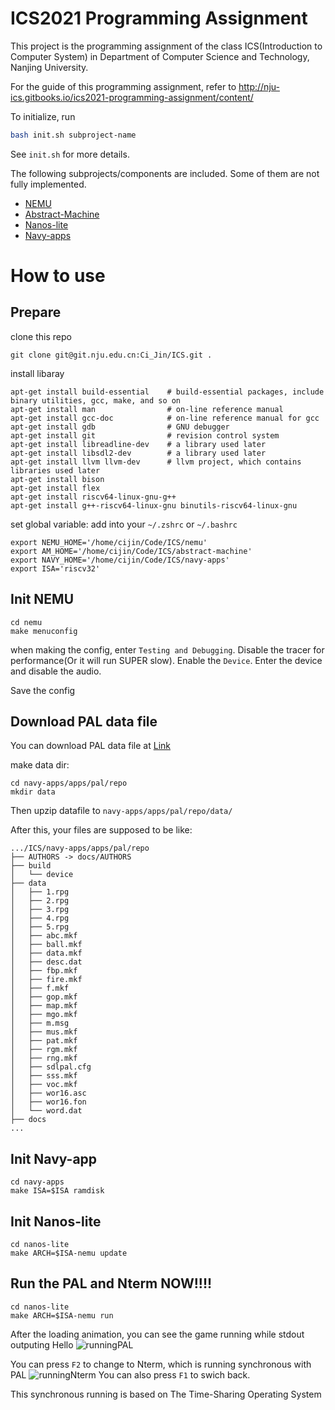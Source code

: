# ICS2021 Programming Assignment

This project is the programming assignment of the class ICS(Introduction to Computer System)
in Department of Computer Science and Technology, Nanjing University.

For the guide of this programming assignment,
refer to http://nju-ics.gitbooks.io/ics2021-programming-assignment/content/

To initialize, run
```bash
bash init.sh subproject-name
```
See `init.sh` for more details.

The following subprojects/components are included. Some of them are not fully implemented.
* [NEMU](https://github.com/NJU-ProjectN/nemu)
* [Abstract-Machine](https://github.com/NJU-ProjectN/abstract-machine)
* [Nanos-lite](https://github.com/NJU-ProjectN/nanos-lite)
* [Navy-apps](https://github.com/NJU-ProjectN/navy-apps)

# How to use

## Prepare
clone this repo
```
git clone git@git.nju.edu.cn:Ci_Jin/ICS.git .
```

install libaray
```
apt-get install build-essential    # build-essential packages, include binary utilities, gcc, make, and so on
apt-get install man                # on-line reference manual
apt-get install gcc-doc            # on-line reference manual for gcc
apt-get install gdb                # GNU debugger
apt-get install git                # revision control system
apt-get install libreadline-dev    # a library used later
apt-get install libsdl2-dev        # a library used later
apt-get install llvm llvm-dev      # llvm project, which contains libraries used later
apt-get install bison
apt-get install flex
apt-get install riscv64-linux-gnu-g++
apt-get install g++-riscv64-linux-gnu binutils-riscv64-linux-gnu
```

set global variable: add into your `~/.zshrc` or `~/.bashrc`
```
export NEMU_HOME='/home/cijin/Code/ICS/nemu'
export AM_HOME='/home/cijin/Code/ICS/abstract-machine'
export NAVY_HOME='/home/cijin/Code/ICS/navy-apps'
export ISA='riscv32'
```



## Init NEMU
```
cd nemu
make menuconfig
```
when making the config, enter `Testing and Debugging`. Disable the tracer for performance(Or it will run SUPER slow). Enable the `Device`. Enter the device and disable the audio.

Save the config

## Download PAL data file
You can download PAL data file at [Link](https://ci-jin.top/Resource/pal-data-new.tar.bz2)

make data dir:
```
cd navy-apps/apps/pal/repo
mkdir data
```
Then upzip datafile to `navy-apps/apps/pal/repo/data/`

After this, your files are supposed to be like:
```
.../ICS/navy-apps/apps/pal/repo
├── AUTHORS -> docs/AUTHORS
├── build
│   └── device
├── data
│   ├── 1.rpg
│   ├── 2.rpg
│   ├── 3.rpg
│   ├── 4.rpg
│   ├── 5.rpg
│   ├── abc.mkf
│   ├── ball.mkf
│   ├── data.mkf
│   ├── desc.dat
│   ├── fbp.mkf
│   ├── fire.mkf
│   ├── f.mkf
│   ├── gop.mkf
│   ├── map.mkf
│   ├── mgo.mkf
│   ├── m.msg
│   ├── mus.mkf
│   ├── pat.mkf
│   ├── rgm.mkf
│   ├── rng.mkf
│   ├── sdlpal.cfg
│   ├── sss.mkf
│   ├── voc.mkf
│   ├── wor16.asc
│   ├── wor16.fon
│   └── word.dat
├── docs
...
```


## Init Navy-app
```
cd navy-apps
make ISA=$ISA ramdisk
```

## Init Nanos-lite
```
cd nanos-lite
make ARCH=$ISA-nemu update
```

## Run the PAL and Nterm NOW!!!!
```
cd nanos-lite
make ARCH=$ISA-nemu run
```
After the loading animation, you can see the game running while stdout outputing Hello
![runningPAL]()

You can press `F2` to change to Nterm, which is running synchronous with PAL
![runningNterm]()
You can also press `F1` to swich back.

This synchronous running is based on The Time-Sharing Operating System
